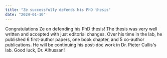 ```yaml
---
title: "Ze successfully defends his PhD thesis"
date: "2024-01-10"
---
```


Congratulations Ze on defending his PhD thesis! The thesis was very well written and accepted with just editorial changes. Over his time in the lab, he published 6 first-author papers, one book chapter, and 5 co-author publications. He will be continuing his post-doc work in Dr. Pieter Cullis's lab. Good luck, Dr. Alhussan!
